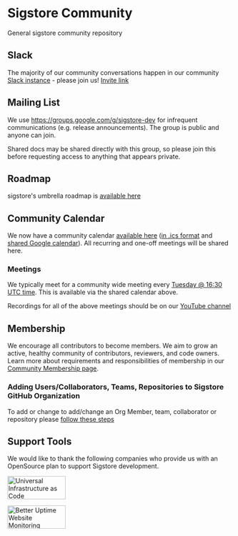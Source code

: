 # Sigstore Community

General sigstore community repository

## Slack

The majority of our community conversations happen in our community [Slack instance](https://sigstore.slack.com) - please join us!
[Invite link](https://join.slack.com/t/sigstore/shared_invite/zt-1z7jzpemb-xEKSUtpgDFXpIEMwMYZQKQ)

## Mailing List

We use https://groups.google.com/g/sigstore-dev for infrequent communications (e.g. release announcements). The group is public and anyone can join.

Shared docs may be shared directly with this group, so please join this before requesting access to anything that appears private.

## Roadmap

sigstore's umbrella roadmap is [available here](./ROADMAP.md)

## Community Calendar

We now have a community calendar [available here](https://calendar.google.com/calendar/embed?src=fq4kgom2ce43hncnbcfja2ck20%40group.calendar.google.com&ctz=America%2FNew_York) ([in .ics format](https://calendar.google.com/calendar/ical/fq4kgom2ce43hncnbcfja2ck20%40group.calendar.google.com/public/basic.ics)
and [shared Google calendar](https://calendar.google.com/calendar/u/0?cid=ZnE0a2dvbTJjZTQzaG5jbmJjZmphMmNrMjBAZ3JvdXAuY2FsZW5kYXIuZ29vZ2xlLmNvbQ)).
All recurring and one-off meetings will be shared here.

### Meetings

We typically meet for a community wide meeting every [Tuesday @ 16:30 UTC
time](https://calendar.google.com/calendar/event?action=TEMPLATE&tmeid=NGVydDFqNXVsa3ExY2ZraWR0aGFmdm4yY2JfMjAyMzA3MTFUMTYzMDAwWiBmcTRrZ29tMmNlNDNobmNuYmNmamEyY2syMEBn&tmsrc=fq4kgom2ce43hncnbcfja2ck20%40group.calendar.google.com&scp=ALL).
This is available via the shared calendar above.

Recordings for all of the above meetings should be on our [YouTube channel](https://www.youtube.com/channel/UCWPVc8glVGOODxsA_ep0VVw)

## Membership

We encourage all contributors to become members. We aim to grow an active, healthy community of contributors, reviewers, and code owners. Learn more about requirements and responsibilities of membership in our [Community Membership page](/MEMBERSHIP.md).

### Adding Users/Collaborators, Teams, Repositories to Sigstore GitHub Organization

To add or change to add/change an Org Member, team, collaborator or repository please [follow these steps](github-sync/README.md)

## Support Tools

We would like to thank the following companies who provide us with an OpenSource plan to support Sigstore development.

<a target="_blank" href="https://pulumi.com/"><img style="width: 130px; height: 52px;" alt="Universal Infrastructure as Code" src="https://www.pulumi.com/images/logo/logo-on-white.svg" /></a>

<a target="_blank" href="https://betteruptime.com/"><img style="width: 130px; height: 52px;" alt="Better Uptime Website Monitoring" src="https://betteruptime.com/assets/static_assets/badges/dark.png" /></a>

